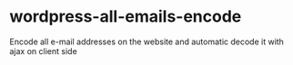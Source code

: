 # wordpress-all-emails-encode
Encode all e-mail addresses on the website and automatic decode it with ajax on client side
